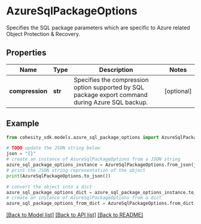 # AzureSqlPackageOptions

Specifies the SQL package parameters which are specific to Azure related Object Protection & Recovery.

## Properties

Name | Type | Description | Notes
------------ | ------------- | ------------- | -------------
**compression** | **str** | Specifies the compression option supported by SQL package export command during Azure SQL backup. | [optional] 

## Example

```python
from cohesity_sdk.models.azure_sql_package_options import AzureSqlPackageOptions

# TODO update the JSON string below
json = "{}"
# create an instance of AzureSqlPackageOptions from a JSON string
azure_sql_package_options_instance = AzureSqlPackageOptions.from_json(json)
# print the JSON string representation of the object
print(AzureSqlPackageOptions.to_json())

# convert the object into a dict
azure_sql_package_options_dict = azure_sql_package_options_instance.to_dict()
# create an instance of AzureSqlPackageOptions from a dict
azure_sql_package_options_from_dict = AzureSqlPackageOptions.from_dict(azure_sql_package_options_dict)
```
[[Back to Model list]](../README.md#documentation-for-models) [[Back to API list]](../README.md#documentation-for-api-endpoints) [[Back to README]](../README.md)


